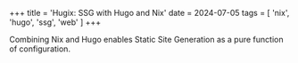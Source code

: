 +++
title = 'Hugix: SSG with Hugo and Nix'
date = 2024-07-05
tags = [ 'nix', 'hugo', 'ssg', 'web' ]
+++

Combining Nix and Hugo enables Static Site Generation as a pure function of configuration.

<!--{{<github repo="louisdutton/hugix">}}-->
